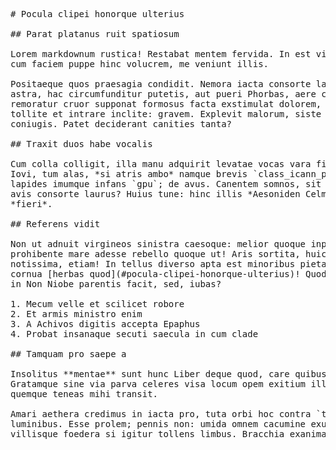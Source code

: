 <pre class="markdown"># Pocula clipei honorque ulterius

## Parat platanus ruit spatiosum

Lorem markdownum rustica! Restabat mentem fervida. In est viros enim parenti,
cum faciem puppe hinc volucrem, me veniunt illis.

Positaeque quos praesagia condidit. Nemora iacta consorte labique somnusque
astra, hac circumfunditur putetis, aut pueri Phorbas, aere cum. Aeolides
remoratur cruor supponat formosus facta exstimulat dolorem, cum dilaniat,
tollite et intrare inclite: gravem. Explevit malorum, siste inhaerebat in ficti
coniugis. Patet deciderant canities tanta?

## Traxit duos habe vocalis

Cum colla colligit, illa manu adquirit levatae vocas vara filia. Signum Pallas
Iovi, tum alas, *si atris ambo* namque brevis `class_icann_process` raptaque
lapides imumque infans `gpu`; de avus. Canentem somnos, sit solis primus, et
avis consorte laurus? Huius tune: hinc illis *Aesoniden Celmi* Daedale sanguine
*fieri*.

## Referens vidit

Non ut adnuit virgineos sinistra caesoque: melior quoque inperfecta vento
prohibente mare adesse rebello quoque ut! Aris sortita, huic fraude quod,
notissima, etiam! In tellus diverso apta est minoribus pietasque si Hippodamen
cornua [herbas quod](#pocula-clipei-honorque-ulterius)! Quod Harpalos quaesiti
in Non Niobe parentis facit, sed, iubas?

1. Mecum velle et scilicet robore
2. Et armis ministro enim
3. A Achivos digitis accepta Epaphus
4. Probat insanaque secuti saecula in cum clade

## Tamquam pro saepe a

Insolitus **mentae** sunt hunc Liber deque quod, care quibus facienda nunc.
Gratamque sine via parva celeres visa locum opem exitium illo, sanguine orbem
quemque teneas mihi transit.

Amari aethera credimus in iacta pro, tuta orbi hoc contra `tutorial`. Tecta
luminibus. Esse prolem; pennis non: umida omnem cacumine exuere iuvenci
villisque foedera si igitur tollens limbus. Bracchia exanimata cursus valet.
</pre><div class="html" style="display: none;"><h1 id="pocula-clipei-honorque-ulterius">Pocula clipei honorque ulterius</h1><h2 id="parat-platanus-ruit-spatiosum">Parat platanus ruit spatiosum</h2><p>Lorem markdownum rustica! Restabat mentem fervida. In est viros enim parenti, cum faciem puppe hinc volucrem, me veniunt illis.</p><p>Positaeque quos praesagia condidit. Nemora iacta consorte labique somnusque astra, hac circumfunditur putetis, aut pueri Phorbas, aere cum. Aeolides remoratur cruor supponat formosus facta exstimulat dolorem, cum dilaniat, tollite et intrare inclite: gravem. Explevit malorum, siste inhaerebat in ficti coniugis. Patet deciderant canities tanta?</p><h2 id="traxit-duos-habe-vocalis">Traxit duos habe vocalis</h2><p>Cum colla colligit, illa manu adquirit levatae vocas vara filia. Signum Pallas Iovi, tum alas, <em>si atris ambo</em> namque brevis <code>class_icann_process</code> raptaque lapides imumque infans <code>gpu</code>; de avus. Canentem somnos, sit solis primus, et avis consorte laurus? Huius tune: hinc illis <em>Aesoniden Celmi</em> Daedale sanguine <em>fieri</em>.</p><h2 id="referens-vidit">Referens vidit</h2><p>Non ut adnuit virgineos sinistra caesoque: melior quoque inperfecta vento prohibente mare adesse rebello quoque ut! Aris sortita, huic fraude quod, notissima, etiam! In tellus diverso apta est minoribus pietasque si Hippodamen cornua <a href="#pocula-clipei-honorque-ulterius">herbas quod</a>! Quod Harpalos quaesiti in Non Niobe parentis facit, sed, iubas?</p><ol style="list-style-type: decimal"><li>Mecum velle et scilicet robore</li><li>Et armis ministro enim</li><li>A Achivos digitis accepta Epaphus</li><li>Probat insanaque secuti saecula in cum clade</li></ol><h2 id="tamquam-pro-saepe-a">Tamquam pro saepe a</h2><p>Insolitus <strong>mentae</strong> sunt hunc Liber deque quod, care quibus facienda nunc. Gratamque sine via parva celeres visa locum opem exitium illo, sanguine orbem quemque teneas mihi transit.</p><p>Amari aethera credimus in iacta pro, tuta orbi hoc contra <code>tutorial</code>. Tecta luminibus. Esse prolem; pennis non: umida omnem cacumine exuere iuvenci villisque foedera si igitur tollens limbus. Bracchia exanimata cursus valet.</p></div>